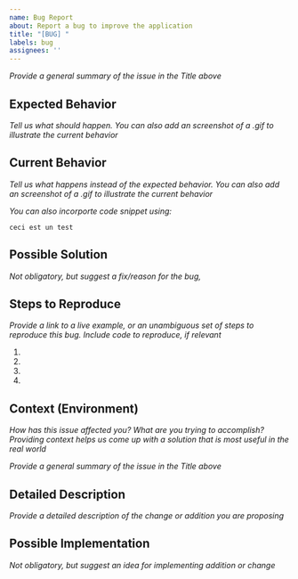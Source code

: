 ```yaml
---
name: Bug Report
about: Report a bug to improve the application
title: "[BUG] "
labels: bug
assignees: ''
---
```


*Provide a general summary of the issue in the Title above*

Expected Behavior
-----------------
*Tell us what should happen. You can also add an screenshot of a .gif to illustrate the current behavior*

Current Behavior
----------------
*Tell us what happens instead of the expected behavior. You can also add an screenshot of a .gif to illustrate the current behavior*

*You can also incorporte code snippet using:*

    ceci est un test

Possible Solution
-----------------
*Not obligatory, but suggest a fix/reason for the bug,*

Steps to Reproduce
------------------
*Provide a link to a live example, or an unambiguous set of steps to*
*reproduce this bug. Include code to reproduce, if relevant*

1.
2.
3.
4.

Context (Environment)
---------------------
*How has this issue affected you? What are you trying to accomplish?*
*Providing context helps us come up with a solution that is most useful in the real world*

*Provide a general summary of the issue in the Title above*

Detailed Description
--------------------
*Provide a detailed description of the change or addition you are proposing*

Possible Implementation
-----------------------
*Not obligatory, but suggest an idea for implementing addition or change*
